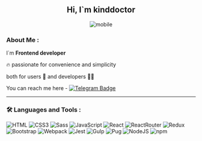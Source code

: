 
<div align="center">
  
  ## Hi, I`m kinddoctor
  ![mobile](https://github.com/user-attachments/assets/d0365d4d-6211-4a32-b5a9-e5d584b77230)
  
</div>

 ### About Me :
I`m  **Frontend developer**

🔥 passionate for convenience and simplicity

both for users 👀 and developers 🙋‍♀️

You can reach me here  - [![Telegram Badge](https://img.shields.io/badge/Telegram-blue?style=for-the-badge&logo=telegram&logoColor=white)](https://t.me/kindadoctor) 

---

### :hammer_and_wrench: Languages and Tools :

![HTML](https://img.shields.io/badge/HTML-239120?style=for-the-badge&logo=html5&logoColor=white)
![CSS3](https://img.shields.io/badge/CSS3-1572B6?style=for-the-badge&logo=css3&logoColor=white)
![Sass](https://img.shields.io/badge/Sass-CC6699?style=for-the-badge&logo=sass&logoColor=white)
![JavaScript](https://img.shields.io/badge/JavaScript-F7DF1E?style=for-the-badge&logo=javascript&logoColor=black)
![React](https://img.shields.io/badge/react-%2320232a.svg?style=for-the-badge&logo=react&logoColor=%2361DAFB)
![ReactRouter](https://img.shields.io/badge/React_Router-CA4245?style=for-the-badge&logo=react-router&logoColor=white)
![Redux](https://img.shields.io/badge/redux-%23593d88.svg?style=for-the-badge&logo=redux&logoColor=white)
![Bootstrap](https://img.shields.io/badge/Bootstrap-563D7C?style=for-the-badge&logo=bootstrap&logoColor=white)
![Webpack](https://img.shields.io/badge/webpack-%238DD6F9.svg?style=for-the-badge&logo=webpack&logoColor=black)
![Jest](https://img.shields.io/badge/Jest-323330?style=for-the-badge&logo=Jest&logoColor=white)
![Gulp](https://img.shields.io/badge/Gulp-D83B01?style=for-the-badge&logo=Gulp&logoColor=white)
![Pug](https://img.shields.io/badge/Pug-A4373A?style=for-the-badge&logo=Pug&logoColor=white)
![NodeJS](https://img.shields.io/badge/node.js-6DA55F?style=for-the-badge&logo=node.js&logoColor=white)
![npm](https://img.shields.io/badge/npm-CB3837?style=for-the-badge&logo=npm&logoColor=white)



